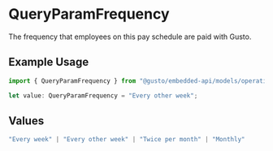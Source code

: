 # QueryParamFrequency

The frequency that employees on this pay schedule are paid with Gusto.

## Example Usage

```typescript
import { QueryParamFrequency } from "@gusto/embedded-api/models/operations";

let value: QueryParamFrequency = "Every other week";
```

## Values

```typescript
"Every week" | "Every other week" | "Twice per month" | "Monthly"
```